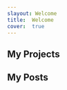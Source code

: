 ```yaml
---
slayout: Welcome
title:  Welcome
cover:  true
---
```


<!--author-->


## My Projects
<!--projects-->


## My Posts
<!--posts-->

